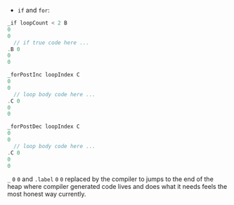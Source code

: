 * `if` and `for`:
```c
_if loopCount < 2 B
0
0
  // if true code here ...
.B 0
0
0
```
```c
_forPostInc loopIndex C
0
0
  // loop body code here ...
.C 0
0
0
```
```c
_forPostDec loopIndex C
0
0
  // loop body code here ...
.C 0
0
0
```
`_` `0` `0` and `.label` `0` `0` replaced by the compiler to jumps to the end of the heap where compiler generated code lives and does what it needs feels the most honest way currently.
